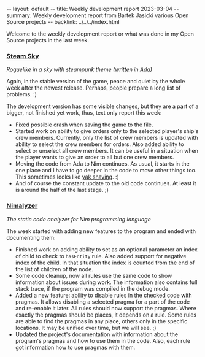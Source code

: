 -- layout: default
-- title: Weekly development report 2023-03-04
-- summary: Weekly development report from Bartek Jasicki various Open Source projects
-- backlink: ../../../index.html

Welcome to the weekly development report or what was done in my Open Source
projects in the last week.

### [Steam Sky](https://www.laeran.pl/repositories/steamsky)

*Roguelike in a sky with steampunk theme (written in Ada)*

Again, in the stable version of the game, peace and quiet by the whole week
after the newest release. Perhaps, people prepare a long list of problems. :)

The development version has some visible changes, but they are a part of a
bigger, not finished yet work, thus, text only report this week:

* Fixed possible crash when saving the game to the file.
* Started work on ability to give orders only to the selected player's ship's
  crew members. Currently, only the list of crew members is updated with
  ability to select the crew members for orders. Also added ability to select
  or unselect all crew members. It can be useful in a situation when the player
  wants to give an order to all but one crew members.
* Moving the code from Ada to Nim continues. As usual, it starts in the one
  place and I have to go deeper in the code to move other things too. This
  sometimes looks like [yak shaving](https://en.wiktionary.org/wiki/yak_shaving). :)
* And of course the constant update to the old code continues. At least it is
  around the half of the last stage. ;)

### [Nimalyzer](https://www.laeran.pl/repositories/nimalyzer)

*The static code analyzer for Nim programming language*

The week started with adding new features to the program and ended with
documenting them:

* Finished work on adding ability to set as an optional parameter an index of
  child to check to `hasEntity` rule. Also added support for negative index of
  the child. In that situation the index is counted from the end of the list of
  children of the node.
* Some code cleanup, now all rules use the same code to show information about
  issues during work. The information also contains full stack trace, if the
  program was compiled in the debug mode.
* Added a new feature: ability to disable rules in the checked code with
  pragmas. It allows disabling a selected pragma for a part of the code and
  re-enable it later. All rules should now support the pragmas. Where exactly
  the pragmas should be places, it depends on a rule. Some rules are able to
  find the pragmas in any place, others only in the specific locations. It may
  be unified over time, but we will see. ;)
* Updated the project's documentation with information about the program's
  pragmas and how to use them in the code. Also, each rule got information how
  to use pragmas with them.
